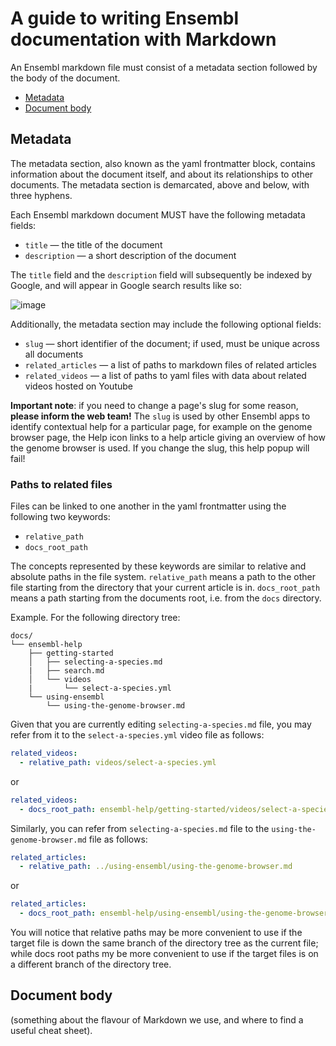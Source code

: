 # A guide to writing Ensembl documentation with Markdown 

An Ensembl markdown file must consist of a metadata section followed by the body of the document. 

- [Metadata](#metadata)
- [Document body](#document-body)

## Metadata

The metadata section, also known as the yaml frontmatter block,  contains information about the document itself, and about its relationships to other documents. The metadata section is demarcated, above and below, with three hyphens. 

Each Ensembl markdown document MUST have the following metadata fields:

- `title` — the title of the document
- `description` — a short description of the document

The `title` field and the `description` field will subsequently be indexed by Google, and will appear in Google search results like so:

![image](https://user-images.githubusercontent.com/6834224/94205723-ca9f5300-febb-11ea-8550-387993a6a8c9.png)

Additionally, the metadata section may include the following optional fields:

- `slug` — short identifier of the document; if used, must be unique across all documents
- `related_articles` — a list of paths to markdown files of related articles
- `related_videos` — a list of paths to yaml files with data about related videos hosted on Youtube

**Important note**: if you need to change a page's slug for some reason, **please inform the web team!** The `slug` is used by other Ensembl apps to identify contextual help for a particular page, for example on the genome browser page, the Help icon links to a help article giving an overview of how the genome browser is used. If you change the slug, this help popup will fail! 


### Paths to related files
Files can be linked to one another in the yaml frontmatter using the following two keywords:
- `relative_path`
- `docs_root_path`

The concepts represented by these keywords are similar to relative and absolute paths in the file system. `relative_path` means a path to the other file starting from the directory that your current article is in. `docs_root_path` means a path starting from the documents root, i.e. from the `docs` directory.

Example. For the following directory tree:

```
docs/
└── ensembl-help
    ├── getting-started
    │   ├── selecting-a-species.md
    |   ├── search.md
    │   └── videos
    |       └── select-a-species.yml
    └── using-ensembl
        └── using-the-genome-browser.md
```

Given that you are currently editing `selecting-a-species.md` file, you may refer from it to the `select-a-species.yml` video file as follows:

```yml
related_videos:
  - relative_path: videos/select-a-species.yml
```

or

```yml
related_videos:
  - docs_root_path: ensembl-help/getting-started/videos/select-a-species.yml
```

Similarly, you can refer from `selecting-a-species.md` file to the `using-the-genome-browser.md` file as follows:

```yml
related_articles:
  - relative_path: ../using-ensembl/using-the-genome-browser.md
```

or

```yml
related_articles:
  - docs_root_path: ensembl-help/using-ensembl/using-the-genome-browser.md
```

You will notice that relative paths may be more convenient to use if the target file is down the same branch of the directory tree as the current file; while docs root paths my be more convenient to use if the target files is on a different branch of the directory tree.

## Document body

(something about the flavour of Markdown we use, and where to find a useful cheat sheet).

